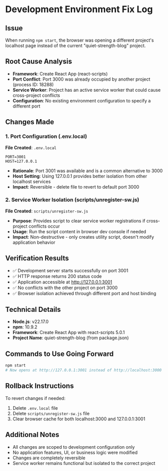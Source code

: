 # Development Environment Fix Log

## Issue
When running `npm start`, the browser was opening a different project's localhost page instead of the current "quiet-strength-blog" project.

## Root Cause Analysis
- **Framework**: Create React App (react-scripts)
- **Port Conflict**: Port 3000 was already occupied by another project (process ID: 18288)
- **Service Worker**: Project has an active service worker that could cause cross-project conflicts
- **Configuration**: No existing environment configuration to specify a different port

## Changes Made

### 1. Port Configuration (.env.local)
**File Created**: `.env.local`
```
PORT=3001
HOST=127.0.0.1
```
- **Rationale**: Port 3001 was available and is a common alternative to 3000
- **Host Setting**: Using 127.0.0.1 provides better isolation from other localhost services
- **Impact**: Reversible - delete file to revert to default port 3000

### 2. Service Worker Isolation (scripts/unregister-sw.js)
**File Created**: `scripts/unregister-sw.js`
- **Purpose**: Provides script to clear service worker registrations if cross-project conflicts occur
- **Usage**: Run the script content in browser dev console if needed
- **Impact**: Non-destructive - only creates utility script, doesn't modify application behavior

## Verification Results
- ✅ Development server starts successfully on port 3001
- ✅ HTTP response returns 200 status code
- ✅ Application accessible at http://127.0.0.1:3001
- ✅ No conflicts with the other project on port 3000
- ✅ Browser isolation achieved through different port and host binding

## Technical Details
- **Node.js**: v22.17.0
- **npm**: 10.9.2
- **Framework**: Create React App with react-scripts 5.0.1
- **Project Name**: quiet-strength-blog (from package.json)

## Commands to Use Going Forward
```bash
npm start
# Now opens at http://127.0.0.1:3001 instead of http://localhost:3000
```

## Rollback Instructions
To revert changes if needed:
1. Delete `.env.local` file
2. Delete `scripts/unregister-sw.js` file
3. Clear browser cache for both localhost:3000 and 127.0.0.1:3001

## Additional Notes
- All changes are scoped to development configuration only
- No application features, UI, or business logic were modified
- Changes are completely reversible
- Service worker remains functional but isolated to the correct project